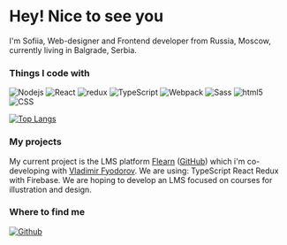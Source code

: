 # Hey! Nice to see you
I'm Sofiia, Web-designer and Frontend developer from Russia, Moscow, currently living in Balgrade, Serbia.
<!-- ### GitHub Stats
![Sofi Ulianova's GitHub stats](https://github-readme-stats.vercel.app/api?username=sulianova&show_icons=true&theme=dark&hide=stars,prs,issues,contribs) -->
### Things I code with
<p>
  <img alt="Nodejs" src="https://img.shields.io/badge/-Nodejs-43853d?style=flat-square&logo=Node.js&logoColor=white" />
<!--    <img alt="JS" src="https://img.shields.io/badge/-JavaScript-007ACC?style=flat-square&logo=JavaScript&logoColor=white" /> -->
<img alt="React" src="https://img.shields.io/badge/-React-45b8d8?style=flat-square&logo=react&logoColor=white" />
  <img alt="redux" src="https://img.shields.io/badge/-Redux-764ABC?style=flat-square&logo=redux&logoColor=white" />
  <img alt="TypeScript" src="https://img.shields.io/badge/-TypeScript-007ACC?style=flat-square&logo=typescript&logoColor=white" />
  <img alt="Webpack" src="https://img.shields.io/badge/-Webpack-8DD6F9?style=flat-square&logo=webpack&logoColor=white" /> 
<!--   <img alt="Docker" src="https://img.shields.io/badge/-Docker-46a2f1?style=flat-square&logo=docker&logoColor=white" /> -->
<!--     <img alt="git" src="https://img.shields.io/badge/-Git-F05032?style=flat-square&logo=git&logoColor=white" />
  <img alt="github actions" src="https://img.shields.io/badge/-Github_Actions-2088FF?style=flat-square&logo=github-actions&logoColor=white" /> -->
  <img alt="Sass" src="https://img.shields.io/badge/-Sass-CC6699?style=flat-square&logo=sass&logoColor=white" />
  <img alt="html5" src="https://img.shields.io/badge/-HTML5-E34F26?style=flat-square&logo=html5&logoColor=white" />
    <img alt="CSS" src="https://img.shields.io/badge/-CSS-8DD6F9?style=flat-square&logo=css&logoColor=white" />
<!--     <img alt="Docker" src="https://img.shields.io/badge/-Makefile-EE4B2B?style=flat-square&logo=Makefile&logoColor=white" />  -->
</p>

[![Top Langs](https://github-readme-stats.vercel.app/api/top-langs/?username=sulianova&theme=dark&layout=compact)](https://github.com/anuraghazra/github-readme-stats)

### My projects

My current project is the LMS platform [Flearn]([url](https://flearn.net/course/finding-your-style)) ([GitHub]([url](https://github.com/sulianova/flearn-frontend))) which i'm co-developing with [Vladimir Fyodorov]([url](https://github.com/VladimirFyodorov)). We are using: TypeScript React Redux with Firebase. We are hoping to develop an LMS focused on courses for illustration and design.

### Where to find me
<p>
  <a href="https://github.com/sulianova" target="_blank"><img alt="Github" src="https://img.shields.io/badge/GitHub-%2312100E.svg?&style=for-the-badge&logo=Github&logoColor=white" /></a>
</p>
<!--
**sulianova/sulianova** is a ✨ _special_ ✨ repository because its `README.md` (this file) appears on your GitHub profile.

Here are some ideas to get you started:

- 🔭 I’m currently working on ...
- 🌱 I’m currently learning ...
- 👯 I’m looking to collaborate on ...
- 🤔 I’m looking for help with ...
- 💬 Ask me about ...
- 📫 How to reach me: ...
- 😄 Pronouns: ...
- ⚡ Fun fact: ...
-->
